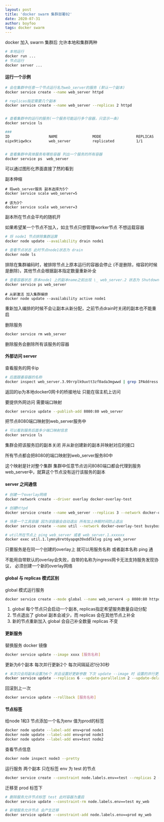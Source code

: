 ```yaml
---
layout: post
title: 'docker swarm 集群部署02'
date: 2020-07-31
author: boyfoo
tags: docker swarm
---
```


docker 加入 swarm 集群后 允许本地和集群两种
```bash
# 本地运行
docker run ...
# 节点运行
docker server ...
```

#### 运行一个示例

```bash
# 会在集群中任意一个节点运行名为web_server的服务 (默认一个副本)
docker service create --name web_server httpd

# replicas指定需要几个副本
docker service create --name web_server --replicas 2 httpd


# 查看集群中的运行的服务(一个服务可能运行多个容器，只显示一条)
docker service ls

###
ID                  NAME                MODE                REPLICAS            IMAGE               PORTS
oipx9tiqw9cx        web_server          replicated          1/1                 httpd:latest


# 查看集群中具体服务有哪些容器 列出一个服务的所有容器
docker service ps  web_server
```

可以通过图形化界面直接了然的看到

副本伸缩

```
# 将web_server服务 副本选择为5个
docker service scale web_server=5

# 该为3个
docker service scale web_server=3
```

副本所在节点会平均的随机开

如果希望某一个节点不加入，如主节点只想管理worker节点 不想运载容器

```bash
# 将 node1 节点排除集群运算
docker node update --availability drain node1

# 查看节点状态 此时节点node1状态为 drain 
docker node ls
```

排除在集群编码时，被排除节点上原本运行的容器会停止 (不是删除，缩容的时候是删除)，其他节点会根据副本指定数量重新补全

```bash
# 查看容器状态 原本node1 上的副本name之前出现 \_ web_server.2 状态为 Shutdown
docker service ps web_server
```


```
# 从新激活 加入集群编排
docker node update --availability active node1
```

重新加入编排的时候不会让副本从新分配，之前节点drain时关闭的副本也不能重启

删除服务

```bash
docker service rm web_server
```

删除服务会删除所有该服务的容器

#### 外部访问 server

查看服务的网卡ip

```bash
# 后面跟着容器的名称
docker inspect web_server.3.99rrplk9uxtt3zf0ada3mgwwd | grep IPAddress
```

返回的ip为本地docker0网卡的桥接地址 只能在宿主机上访问

要提供外网访问 需要端口映射

```bash
docker service update --publish-add 8080:80 web_server
```

把节点8080端口映射到web_server服务中

```bash
# 可以看到服务后面多少端口映射信息
docker service ls
```

集群会把该服务旧的副本关闭 并从新创建新的副本并映射对应的接口

所有节点都会把8080的端口映射到web_server服务80中

这个映射是针对整个集群 集群中任意节点访问8080端口都会代理到服务web_server中，就算这个节点没有运行该服务的副本 

#### server 之间通信

```bash
# 创建一个overlay网络
docker network create --driver overlay docker-overlay-test

# 创建httpd
docker service create --name web_server --replicas 3 --network docker-overlay-test httpd

# 场景一个工具容器 因为该容器会自动退出 所有加上休眠时间防止退出
docker service create --name util --network docker-overlay-test busybox sleep 10000000

# util所在节点上 ping web_server 或者 web_server.1.xxxxxx  
docker exec util.1.lymny8ret6yapqm39xddlklvg ping web_server
```

只要服务是在同一个创建的overlay上 就可以用服务名称 或者副本名称 ping 通

不能用自带默认的overlay会失败，自带的名称为ingress网卡无法支持服务发现协议， 必须创建一个新的overlay网络


#### global 与 replicas 模式区别

global 模式运行服务

```bash
docker service create --mode global --name web_server4 -p 8080:80 httpd
```

1. global 每个节点只会启动一个副本, replicas指定希望服务数量自动分配
2. 节点退出了 global 副本会减少，而 replicas 会在其他节点上补全
3. 新的节点重新加入 global 会自己补全数量 replicas 不变


#### 更新服务

替换服务 docker 镜像

```bash
docker service update --image xxxx [服务名称]
```

更新为6个副本 每次并行更新2个 每次间隔延迟1分30秒



```bash
# 本次只会将副本设置为6个 并且设置好更新参数 下次 update --image 时 设置的并行更新 和延迟时间才会生效
docker service update --replicas 6 --update-parallelism 2 --update-delay 1m30s [服务名称]
```


回滚到上一次

```bash
docker service update --rollback [服务名称]
```


#### 节点标签

给node 1和3 节点添加一个名为env 值为prod的标签

```bash
docker node update --label-add env=prod node1
docker node update --label-add env=prod node3
docker node update --label-add env=test node2
```
查看节点信息

```bash
docker node inspect node3 --pretty
```

运行服务 两个副本 只在标签 env 为 test 的节点

```bash
docker service create --constraint node.labels.env==test --replicas 2 --name my_web --publish 8080:80 httpd
```

迁移至 prod 标签下

```bash 
# 删除服务允许节点标签 test 此时容器为重启
docker service update --constraint-rm node.labels.env==test my_web

# 新增服务允许节点 会产生迁移
docker service update --constraint-add node.labels.env==prod my_web
```